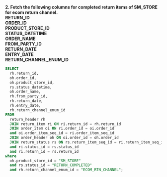 **2. Fetch the following columns for completed return items of SM_STORE for ecom return channel.<br>
RETURN_ID <br>
ORDER_ID<br>
PRODUCT_STORE_ID<br> 
STATUS_DATETIME<br>
ORDER_NAME <br>
FROM_PARTY_ID <br>
RETURN_DATE <br>
ENTRY_DATE<br>
RETURN_CHANNEL_ENUM_ID** <br>

```sql
SELECT 
  rh.return_id, 
  oh.order_id, 
  oh.product_store_id, 
  rs.status_datetime, 
  oh.order_name, 
  rh.from_party_id, 
  rh.return_date, 
  rh.entry_date, 
  rh.return_channel_enum_id 
FROM 
  return_header rh 
  JOIN return_item ri ON ri.return_id = rh.return_id 
  JOIN order_item oi ON ri.order_id = oi.order_id 
  and oi.order_item_seq_id = ri.order_item_seq_id 
  JOIN order_header oh ON oi.order_id = oh.order_id 
  JOIN return_status rs ON rs.return_item_seq_id = ri.return_item_seq_id 
  and ri.status_id = rs.status_id 
  and ri.return_id = rs.return_id 
where 
  oh.product_store_id = "SM_STORE" 
  and rs.status_id = "RETURN_COMPLETED" 
  and rh.return_channel_enum_id = "ECOM_RTN_CHANNEL";
```
